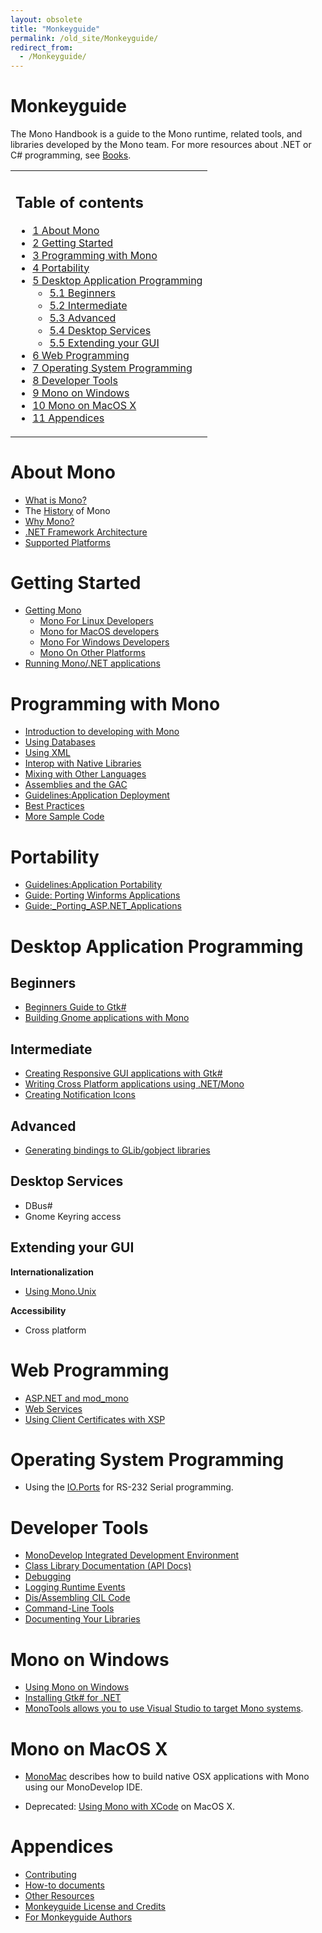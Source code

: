 ```yaml
---
layout: obsolete
title: "Monkeyguide"
permalink: /old_site/Monkeyguide/
redirect_from:
  - /Monkeyguide/
---
```


Monkeyguide
===========

 The Mono Handbook is a guide to the Mono runtime, related tools, and libraries developed by the Mono team. For more resources about .NET or C\# programming, see [Books]({{site.github.url}}/old_site/Books "Books").

<table>
<col width="100%" />
<tbody>
<tr class="odd">
<td align="left"><h2>Table of contents</h2>
<ul>
<li><a href="#About_Mono">1 About Mono</a></li>
<li><a href="#Getting_Started">2 Getting Started</a></li>
<li><a href="#Programming_with_Mono">3 Programming with Mono</a></li>
<li><a href="#Portability">4 Portability</a></li>
<li><a href="#Desktop_Application_Programming">5 Desktop Application Programming</a>
<ul>
<li><a href="#Beginners">5.1 Beginners</a></li>
<li><a href="#Intermediate">5.2 Intermediate</a></li>
<li><a href="#Advanced">5.3 Advanced</a></li>
<li><a href="#Desktop_Services">5.4 Desktop Services</a></li>
<li><a href="#Extending_your_GUI">5.5 Extending your GUI</a></li>
</ul></li>
<li><a href="#Web_Programming">6 Web Programming</a></li>
<li><a href="#Operating_System_Programming">7 Operating System Programming</a></li>
<li><a href="#Developer_Tools">8 Developer Tools</a></li>
<li><a href="#Mono_on_Windows">9 Mono on Windows</a></li>
<li><a href="#Mono_on_MacOS_X">10 Mono on MacOS X</a></li>
<li><a href="#Appendices">11 Appendices</a></li>
</ul></td>
</tr>
</tbody>
</table>

About Mono
==========

-   [What is Mono?]({{site.github.url}}/old_site/About_Mono "About Mono")
-   The [History]({{site.github.url}}/old_site/History "History") of Mono
-   [Why Mono?]({{site.github.url}}/old_site/Why_Mono%3F "Why Mono?")
-   [.NET Framework Architecture]({{site.github.url}}/old_site/.NET_Framework_Architecture ".NET Framework Architecture")
-   [Supported Platforms]({{site.github.url}}/old_site/Supported_Platforms "Supported Platforms")

Getting Started
===============

-   [Getting Mono]({{site.github.url}}/old_site/Obtaining_Mono)
    -   [Mono For Linux Developers]({{site.github.url}}/old_site/Mono_For_Linux_Developers "Mono For Linux Developers")
    -   [Mono for MacOS developers]({{site.github.url}}/old_site/Mono:OSX "Mono:OSX")
    -   [Mono For Windows Developers]({{site.github.url}}/old_site/Using_Mono_on_Windows)
    -   [Mono On Other Platforms]({{site.github.url}}/old_site/Mono_On_Other_Platforms "Mono On Other Platforms")
-   [Running Mono/.NET applications]({{site.github.url}}/old_site/Guide:Running_Mono_Applications "Guide:Running Mono Applications")

Programming with Mono
=====================

-   [Introduction to developing with Mono]({{site.github.url}}/old_site/Introduction_to_developing_with_Mono "Introduction to developing with Mono")
-   [Using Databases]({{site.github.url}}/old_site/Using_Databases "Using Databases")
-   [Using XML]({{site.github.url}}/old_site/Using_XML "Using XML")
-   [Interop with Native Libraries]({{site.github.url}}/old_site/Interop_with_Native_Libraries "Interop with Native Libraries")
-   [Mixing with Other Languages]({{site.github.url}}/old_site/Mixing_with_Other_Languages "Mixing with Other Languages")
-   [Assemblies and the GAC]({{site.github.url}}/old_site/Assemblies_and_the_GAC "Assemblies and the GAC")
-   [Guidelines:Application Deployment]({{site.github.url}}/old_site/Guidelines:Application_Deployment "Guidelines:Application Deployment")
-   [Best Practices]({{site.github.url}}/old_site/Best_Practices "Best Practices")
-   [More Sample Code]({{site.github.url}}/old_site/More_Sample_Code "More Sample Code")

Portability
===========

-   [Guidelines:Application Portability]({{site.github.url}}/old_site/Guidelines:Application_Portability "Guidelines:Application Portability")
-   [Guide: Porting Winforms Applications]({{site.github.url}}/old_site/Guide:_Porting_Winforms_Applications "Guide: Porting Winforms Applications")
-   [Guide:\_Porting\_ASP.NET\_Applications]({{site.github.url}}/old_site/Guide:_Porting_ASP.NET_Applications "Guide: Porting ASP.NET Applications")

Desktop Application Programming
===============================

Beginners
---------

-   [Beginners Guide to Gtk\#]({{site.github.url}}/old_site/GtkSharpBeginnersGuide "GtkSharpBeginnersGuide")
-   [Building Gnome applications with Mono]({{site.github.url}}/old_site/Mono_for_Gnome_Applications "Mono for Gnome Applications")

Intermediate
------------

-   [Creating Responsive GUI applications with Gtk\#]({{site.github.url}}/old_site/Responsive_Applications "Responsive Applications")
-   [Writing Cross Platform applications using .NET/Mono]({{site.github.url}}/old_site/Guidelines:Application_Portability)
-   [Creating Notification Icons]({{site.github.url}}/old_site/GtkSharpNotificationIcon "GtkSharpNotificationIcon")

Advanced
--------

-   [Generating bindings to GLib/gobject libraries]({{site.github.url}}/old_site/GAPI "GAPI")

Desktop Services
----------------

-   DBus\#
-   Gnome Keyring access

Extending your GUI
------------------

**Internationalization**

-   [Using Mono.Unix]({{site.github.url}}/old_site/Internationalization)

**Accessibility**

-   Cross platform

Web Programming
===============

-   [ASP.NET and mod\_mono]({{site.github.url}}/old_site/ASP.NET_and_mod_mono "ASP.NET and mod mono")
-   [Web Services]({{site.github.url}}/old_site/Web_Services "Web Services")
-   [Using Client Certificates with XSP]({{site.github.url}}/old_site/UsingClientCertificatesWithXSP "UsingClientCertificatesWithXSP")

Operating System Programming
============================

-   Using the [IO.Ports]({{site.github.url}}/old_site/HowToSystemIOPorts "HowToSystemIOPorts") for RS-232 Serial programming.

Developer Tools
===============

-   [MonoDevelop Integrated Development Environment](http://monodevelop.com)
-   [Class Library Documentation (API Docs)]({{site.github.url}}/old_site/Monodoc "Monodoc")
-   [Debugging]({{site.github.url}}/old_site/Debugging "Debugging")
-   [Logging Runtime Events]({{site.github.url}}/old_site/Logging_Runtime_Events "Logging Runtime Events")
-   [Dis/Assembling CIL Code]({{site.github.url}}/old_site/Dis/Assembling_CIL_Code "Dis/Assembling CIL Code")
-   [Command-Line Tools]({{site.github.url}}/old_site/Command-Line_Tools "Command-Line Tools")
-   [Documenting Your Libraries]({{site.github.url}}/old_site/Generating_Documentation "Generating Documentation")

Mono on Windows
===============

-   [Using Mono on Windows]({{site.github.url}}/old_site/Using_Mono_on_Windows "Using Mono on Windows")
-   [Installing Gtk\# for .NET]({{site.github.url}}/old_site/Gtk-Sharp_Installer_for_.NET_Framework "Gtk-Sharp Installer for .NET Framework")
-   [MonoTools allows you to use Visual Studio to target Mono systems](http://mono-tools.com/).

Mono on MacOS X
===============

-   [MonoMac]({{site.github.url}}/old_site/MonoMac "MonoMac") describes how to build native OSX applications with Mono using our MonoDevelop IDE.

-   Deprecated: [Using Mono with XCode]({{site.github.url}}/old_site/CSharpPlugin "CSharpPlugin") on MacOS X.

Appendices
==========

-   [Contributing]({{site.github.url}}/old_site/Contributing "Contributing")
-   [How-to documents]({{site.github.url}}/old_site/Howto "Howto")
-   [Other Resources]({{site.github.url}}/old_site/Books "Books")
-   [Monkeyguide License and Credits]({{site.github.url}}/old_site/Monkeyguide_License_and_Credits "Monkeyguide License and Credits")
-   [For Monkeyguide Authors]({{site.github.url}}/old_site/For_Monkeyguide_Authors "For Monkeyguide Authors")


